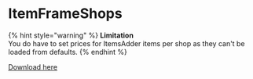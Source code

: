 # ItemFrameShops

{% hint style="warning" %}
**Limitation**  
You do have to set prices for ItemsAdder items per shop as they can't be loaded from defaults.
{% endhint %}

[Download here](https://www.spigotmc.org/resources/itemframeshops.4667/)

